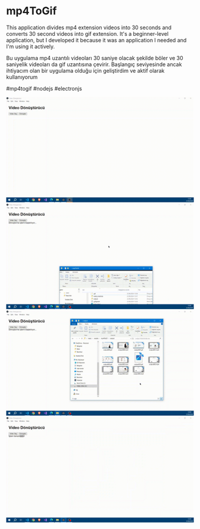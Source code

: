 # mp4ToGif

This application divides mp4 extension videos into 30 seconds and converts 30 second videos into gif extension. It's a beginner-level application, but I developed it because it was an application I needed and I'm using it actively.


Bu uygulama mp4 uzantılı videoları 30 saniye olacak şekilde böler ve 30 saniyelik videoları da gif uzantısına çevirir. Başlangıç seviyesinde ancak ihtiyacım olan bir uygulama olduğu için geliştirdim ve aktif olarak kullanıyorum

#mp4togif #nodejs #electronjs


![Demo GIF](https://github.com/kudretkrbyk/mp4ToGif/blob/main/output/output000.gif)
![Demo GIF](https://github.com/kudretkrbyk/mp4ToGif/blob/main/output/output001.gif)
![Demo GIF](https://github.com/kudretkrbyk/mp4ToGif/blob/main/output/output002.gif)
![Demo GIF](https://github.com/kudretkrbyk/mp4ToGif/blob/main/output/output003.gif)